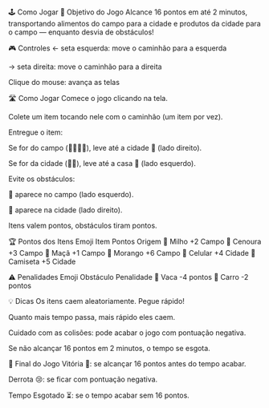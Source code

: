 🕹️ Como Jogar
🎯 Objetivo do Jogo
Alcance 16 pontos em até 2 minutos, transportando alimentos do campo para a cidade e produtos da cidade para o campo — enquanto desvia de obstáculos!

🎮 Controles
← seta esquerda: move o caminhão para a esquerda

→ seta direita: move o caminhão para a direita

Clique do mouse: avança as telas

🛣️ Como Jogar
Comece o jogo clicando na tela.

Colete um item tocando nele com o caminhão (um item por vez).

Entregue o item:

Se for do campo (🌽🥕🍎🍓), leve até a cidade 🏪 (lado direito).

Se for da cidade (📱👕), leve até a casa 🏡 (lado esquerdo).

Evite os obstáculos:

🐄 aparece no campo (lado esquerdo).

🚗 aparece na cidade (lado direito).

Itens valem pontos, obstáculos tiram pontos.

🏆 Pontos dos Itens
Emoji	Item	Pontos	Origem
🌽	Milho	+2	Campo
🥕	Cenoura	+3	Campo
🍎	Maçã	+1	Campo
🍓	Morango	+6	Campo
📱	Celular	+4	Cidade
👕	Camiseta	+5	Cidade

⚠️ Penalidades
Emoji	Obstáculo	Penalidade
🐄	Vaca	-4 pontos
🚗	Carro	-2 pontos

💡 Dicas
Os itens caem aleatoriamente. Pegue rápido!

Quanto mais tempo passa, mais rápido eles caem.

Cuidado com as colisões: pode acabar o jogo com pontuação negativa.

Se não alcançar 16 pontos em 2 minutos, o tempo se esgota.

🏁 Final do Jogo
Vitória 🎉: se alcançar 16 pontos antes do tempo acabar.

Derrota 😢: se ficar com pontuação negativa.

Tempo Esgotado ⏳: se o tempo acabar sem 16 pontos.

